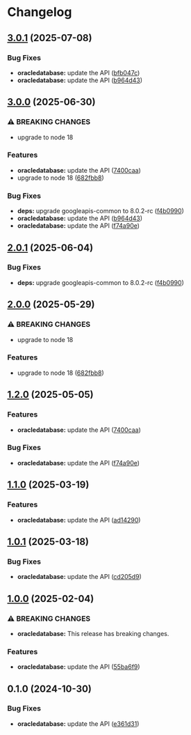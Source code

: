 # Changelog

## [3.0.1](https://github.com/googleapis/google-api-nodejs-client/compare/oracledatabase-v3.0.0...oracledatabase-v3.0.1) (2025-07-08)


### Bug Fixes

* **oracledatabase:** update the API ([bfb047c](https://github.com/googleapis/google-api-nodejs-client/commit/bfb047c952ab49b5ddb8f65ff843f3d54e28c815))
* **oracledatabase:** update the API ([b964d43](https://github.com/googleapis/google-api-nodejs-client/commit/b964d431486e108f8488e70eb319003bdaeeb988))

## [3.0.0](https://github.com/googleapis/google-api-nodejs-client/compare/oracledatabase-v2.0.1...oracledatabase-v3.0.0) (2025-06-30)


### ⚠ BREAKING CHANGES

* upgrade to node 18

### Features

* **oracledatabase:** update the API ([7400caa](https://github.com/googleapis/google-api-nodejs-client/commit/7400caa24a16cfd90bd22555880b82ffdb9d7d0e))
* upgrade to node 18 ([682fbb8](https://github.com/googleapis/google-api-nodejs-client/commit/682fbb869189ae92b3e9a194d37d0548af0c1f92))


### Bug Fixes

* **deps:** upgrade googleapis-common to 8.0.2-rc ([f4b0990](https://github.com/googleapis/google-api-nodejs-client/commit/f4b099071040cfbcfe4a2e7d487d45ee93b369e0))
* **oracledatabase:** update the API ([b964d43](https://github.com/googleapis/google-api-nodejs-client/commit/b964d431486e108f8488e70eb319003bdaeeb988))
* **oracledatabase:** update the API ([f74a90e](https://github.com/googleapis/google-api-nodejs-client/commit/f74a90ec2a2a6d6aa1efd804dd539f040b971372))

## [2.0.1](https://github.com/googleapis/google-api-nodejs-client/compare/oracledatabase-v2.0.0...oracledatabase-v2.0.1) (2025-06-04)


### Bug Fixes

* **deps:** upgrade googleapis-common to 8.0.2-rc ([f4b0990](https://github.com/googleapis/google-api-nodejs-client/commit/f4b099071040cfbcfe4a2e7d487d45ee93b369e0))

## [2.0.0](https://github.com/googleapis/google-api-nodejs-client/compare/oracledatabase-v1.2.0...oracledatabase-v2.0.0) (2025-05-29)


### ⚠ BREAKING CHANGES

* upgrade to node 18

### Features

* upgrade to node 18 ([682fbb8](https://github.com/googleapis/google-api-nodejs-client/commit/682fbb869189ae92b3e9a194d37d0548af0c1f92))

## [1.2.0](https://github.com/googleapis/google-api-nodejs-client/compare/oracledatabase-v1.1.0...oracledatabase-v1.2.0) (2025-05-05)


### Features

* **oracledatabase:** update the API ([7400caa](https://github.com/googleapis/google-api-nodejs-client/commit/7400caa24a16cfd90bd22555880b82ffdb9d7d0e))


### Bug Fixes

* **oracledatabase:** update the API ([f74a90e](https://github.com/googleapis/google-api-nodejs-client/commit/f74a90ec2a2a6d6aa1efd804dd539f040b971372))

## [1.1.0](https://github.com/googleapis/google-api-nodejs-client/compare/oracledatabase-v1.0.1...oracledatabase-v1.1.0) (2025-03-19)


### Features

* **oracledatabase:** update the API ([ad14290](https://github.com/googleapis/google-api-nodejs-client/commit/ad14290e7970a2ee6914c864b2bf14ccf26d61a6))

## [1.0.1](https://github.com/googleapis/google-api-nodejs-client/compare/oracledatabase-v1.0.0...oracledatabase-v1.0.1) (2025-03-18)


### Bug Fixes

* **oracledatabase:** update the API ([cd205d9](https://github.com/googleapis/google-api-nodejs-client/commit/cd205d956b5f00dd9200baef25daa3b193fbf351))

## [1.0.0](https://github.com/googleapis/google-api-nodejs-client/compare/oracledatabase-v0.1.0...oracledatabase-v1.0.0) (2025-02-04)


### ⚠ BREAKING CHANGES

* **oracledatabase:** This release has breaking changes.

### Features

* **oracledatabase:** update the API ([55ba6f9](https://github.com/googleapis/google-api-nodejs-client/commit/55ba6f9c29cabce7a62cd2b09630dc7b90abfe80))

## 0.1.0 (2024-10-30)


### Bug Fixes

* **oracledatabase:** update the API ([e361d31](https://github.com/googleapis/google-api-nodejs-client/commit/e361d31ccd5bfeb92bd259ddc4b4d894422815b4))
